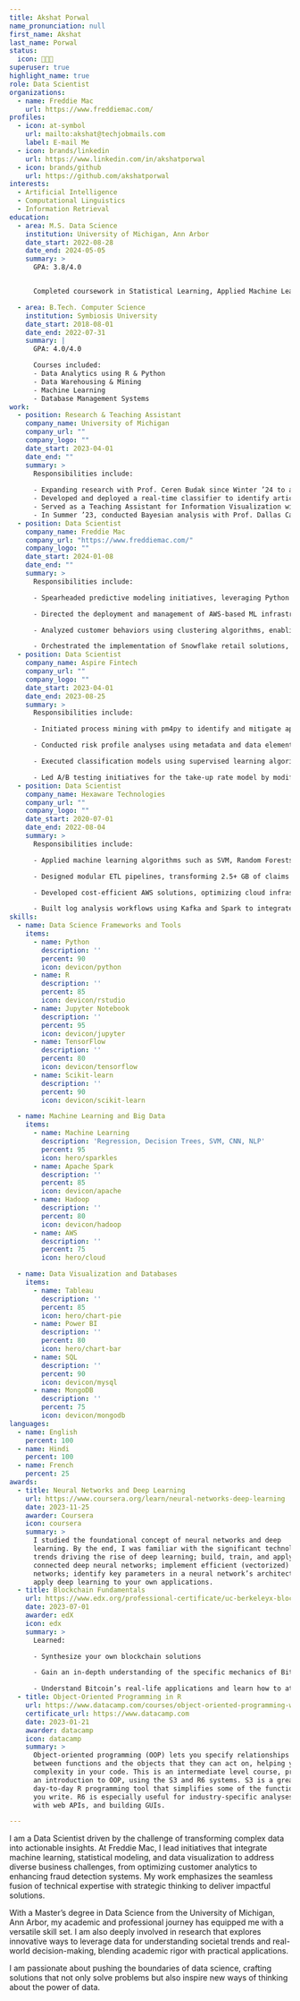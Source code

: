 ```yaml
---
title: Akshat Porwal
name_pronunciation: null
first_name: Akshat
last_name: Porwal
status:
  icon: 👨🏻‍💻
superuser: true
highlight_name: true
role: Data Scientist
organizations:
  - name: Freddie Mac
    url: https://www.freddiemac.com/
profiles:
  - icon: at-symbol
    url: mailto:akshat@techjobmails.com
    label: E-mail Me
  - icon: brands/linkedin
    url: https://www.linkedin.com/in/akshatporwal
  - icon: brands/github
    url: https://github.com/akshatporwal
interests:
  - Artificial Intelligence
  - Computational Linguistics
  - Information Retrieval
education:
  - area: M.S. Data Science
    institution: University of Michigan, Ann Arbor
    date_start: 2022-08-28
    date_end: 2024-05-05
    summary: >
      GPA: 3.8/4.0


      Completed coursework in Statistical Learning, Applied Machine Learning, Data Mining, and Information Visualization, focusing on analytical techniques and practical applications. Served as a Teaching Assistant for the Information Visualization course under Prof. Eytan Adar, assisting a cohort of 90 students with course materials and visualization tools.

  - area: B.Tech. Computer Science
    institution: Symbiosis University
    date_start: 2018-08-01
    date_end: 2022-07-31
    summary: |
      GPA: 4.0/4.0

      Courses included:
      - Data Analytics using R & Python
      - Data Warehousing & Mining
      - Machine Learning
      - Database Management Systems
work:
  - position: Research & Teaching Assistant
    company_name: University of Michigan
    company_url: ""
    company_logo: ""
    date_start: 2023-04-01
    date_end: ""
    summary: >
      Responsibilities include:
    
      - Expanding research with Prof. Ceren Budak since Winter ’24 to analyze subscription and donation behaviors across 5K+ news platforms, developing data strategies to understand user engagement and financial trends.
      - Developed and deployed a real-time classifier to identify articles on local elections, leveraging XGBoost with TF-IDF and numeric features after optimizing a BERT-based model. Implemented paragraph-level aggregation for article classification and coordinated production handoff, enabling seamless use by newsroom partners.   
      - Served as a Teaching Assistant for Information Visualization with Prof. Eytan Adar, managing a cohort of 90. 
      - In Summer ’23, conducted Bayesian analysis with Prof. Dallas Card on 1,000+ graduate student publications, identifying trends in computer science academic productivity.
  - position: Data Scientist
    company_name: Freddie Mac
    company_url: "https://www.freddiemac.com/"
    company_logo: ""
    date_start: 2024-01-08
    date_end: ""
    summary: >
      Responsibilities include:

      - Spearheaded predictive modeling initiatives, leveraging Python and SQL for regression and multivariate analyses, which improved marketing analytics and drove a 15% increase in conversion rates through actionable insights.

      - Directed the deployment and management of AWS-based ML infrastructure, achieving a 30% reduction in deployment time, with CI/CD pipelines ensuring robust version control and streamlined testing.

      - Analyzed customer behaviors using clustering algorithms, enabling effective segmentation and refinement of marketing strategies, complemented by insightful visualizations via Power BI, Matplotlib, and Seaborn.

      - Orchestrated the implementation of Snowflake retail solutions, improving inventory accuracy by 20% and customer satisfaction by 15%, while streamlining ETL processes and optimizing SQL queries for efficient data integration.
  - position: Data Scientist
    company_name: Aspire Fintech
    company_url: ""
    company_logo: ""
    date_start: 2023-04-01
    date_end: 2023-08-25
    summary: >
      Responsibilities include:

      - Initiated process mining with pm4py to identify and mitigate application bottlenecks, optimizing loan workflows which enhanced customer satisfaction by 30% and increased processing efficiency by 25%.

      - Conducted risk profile analyses using metadata and data elements, employing the K Means Algorithm to effectively segment customers and precisely evaluate model performance.

      - Executed classification models using supervised learning algorithms such as Logistic Regression, Decision Trees, KNN, and Naive Bayes, enhancing predictive accuracy.

      - Led A/B testing initiatives for the take-up rate model by modifying credit terms for targeted users and analyzing outcomes with logistic regression, which resulted in a 15% increase in product adoption rates and refined targeting strategies.
  - position: Data Scientist
    company_name: Hexaware Technologies
    company_url: ""
    company_logo: ""
    date_start: 2020-07-01
    date_end: 2022-08-04
    summary: >
      Responsibilities include:

      - Applied machine learning algorithms such as SVM, Random Forests, and KNN for pattern recognition and categorization, leveraging BERT to extract structured data from unstructured documents, reducing missing data by 30% and improving decision-making efficacy by 20%.

      - Designed modular ETL pipelines, transforming 2.5+ GB of claims and form data from MySQL, PostgreSQL, and Excel into analytics-ready datasets using Python and SQL, reducing processing time by 20%.

      - Developed cost-efficient AWS solutions, optimizing cloud infrastructure expenses by 20%, while ensuring adherence to industry standards for reliability and security in SQL Server databases.

      - Built log analysis workflows using Kafka and Spark to integrate microservices logs, providing dashboards for real-time system monitoring and anomaly detection, enhancing operational oversight.
skills:
  - name: Data Science Frameworks and Tools
    items:
      - name: Python
        description: ''
        percent: 90
        icon: devicon/python
      - name: R
        description: ''
        percent: 85
        icon: devicon/rstudio
      - name: Jupyter Notebook
        description: ''
        percent: 95
        icon: devicon/jupyter
      - name: TensorFlow
        description: ''
        percent: 80
        icon: devicon/tensorflow
      - name: Scikit-learn
        description: ''
        percent: 90
        icon: devicon/scikit-learn

  - name: Machine Learning and Big Data
    items:
      - name: Machine Learning
        description: 'Regression, Decision Trees, SVM, CNN, NLP'
        percent: 95
        icon: hero/sparkles
      - name: Apache Spark
        description: ''
        percent: 85
        icon: devicon/apache
      - name: Hadoop
        description: ''
        percent: 80
        icon: devicon/hadoop
      - name: AWS
        description: ''
        percent: 75
        icon: hero/cloud

  - name: Data Visualization and Databases
    items:
      - name: Tableau
        description: ''
        percent: 85
        icon: hero/chart-pie
      - name: Power BI
        description: ''
        percent: 80
        icon: hero/chart-bar
      - name: SQL
        description: ''
        percent: 90
        icon: devicon/mysql
      - name: MongoDB
        description: ''
        percent: 75
        icon: devicon/mongodb
languages:
  - name: English
    percent: 100
  - name: Hindi
    percent: 100
  - name: French
    percent: 25
awards:
  - title: Neural Networks and Deep Learning
    url: https://www.coursera.org/learn/neural-networks-deep-learning
    date: 2023-11-25
    awarder: Coursera
    icon: coursera
    summary: >
      I studied the foundational concept of neural networks and deep
      learning. By the end, I was familiar with the significant technological
      trends driving the rise of deep learning; build, train, and apply fully
      connected deep neural networks; implement efficient (vectorized) neural
      networks; identify key parameters in a neural network’s architecture; and
      apply deep learning to your own applications.
  - title: Blockchain Fundamentals
    url: https://www.edx.org/professional-certificate/uc-berkeleyx-blockchain-fundamentals
    date: 2023-07-01
    awarder: edX
    icon: edx
    summary: >
      Learned:

      - Synthesize your own blockchain solutions

      - Gain an in-depth understanding of the specific mechanics of Bitcoin

      - Understand Bitcoin’s real-life applications and learn how to attack and destroy Bitcoin, Ethereum, smart contracts and Dapps, and alternatives to Bitcoin’s Proof-of-Work consensus algorithm
  - title: Object-Oriented Programming in R
    url: https://www.datacamp.com/courses/object-oriented-programming-with-s3-and-r6-in-r
    certificate_url: https://www.datacamp.com
    date: 2023-01-21
    awarder: datacamp
    icon: datacamp
    summary: >
      Object-oriented programming (OOP) lets you specify relationships
      between functions and the objects that they can act on, helping you manage
      complexity in your code. This is an intermediate level course, providing
      an introduction to OOP, using the S3 and R6 systems. S3 is a great
      day-to-day R programming tool that simplifies some of the functions that
      you write. R6 is especially useful for industry-specific analyses, working
      with web APIs, and building GUIs.

---
```

I am a Data Scientist driven by the challenge of transforming complex data into actionable insights. At Freddie Mac, I lead initiatives that integrate machine learning, statistical modeling, and data visualization to address diverse business challenges, from optimizing customer analytics to enhancing fraud detection systems. My work emphasizes the seamless fusion of technical expertise with strategic thinking to deliver impactful solutions.

With a Master’s degree in Data Science from the University of Michigan, Ann Arbor, my academic and professional journey has equipped me with a versatile skill set. I am also deeply involved in research that explores innovative ways to leverage data for understanding societal trends and real-world decision-making, blending academic rigor with practical applications.

I am passionate about pushing the boundaries of data science, crafting solutions that not only solve problems but also inspire new ways of thinking about the power of data.
